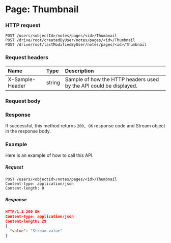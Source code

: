 # Page: Thumbnail


### HTTP request
```http
POST /users/<objectId>/notes/pages/<id>/Thumbnail
POST /drive/root/createdByUser/notes/pages/<id>/Thumbnail
POST /drive/root/lastModifiedByUser/notes/pages/<id>/Thumbnail

```
### Request headers
| Name       | Type | Description|
|:---------------|:--------|:----------|
| X-Sample-Header  | string  | Sample of how the HTTP headers used by the API could be displayed.|

### Request body

### Response
If successful, this method returns `200, OK` response code and Stream object in the response body.

### Example
Here is an example of how to call this API.
##### Request
```http
POST /users/<objectId>/notes/pages/<id>/Thumbnail
Content-type: application/json
Content-length: 0
```
##### Response
```json
HTTP/1.1 200 OK
Content-type: application/json
Content-length: 29
{
  "value": "Stream-value"
}
```

<!-- uuid: 226f5635-fd70-43d7-baf4-807cf04bc7e2
2015-10-09 18:31:37 UTC -->
